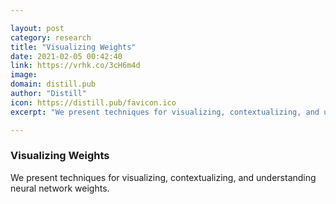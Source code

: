 ```yaml
---

layout: post
category: research
title: "Visualizing Weights"
date: 2021-02-05 00:42:40
link: https://vrhk.co/3cH6m4d
image: 
domain: distill.pub
author: "Distill"
icon: https://distill.pub/favicon.ico
excerpt: "We present techniques for visualizing, contextualizing, and understanding neural network weights."

---
```


### Visualizing Weights

We present techniques for visualizing, contextualizing, and understanding neural network weights.